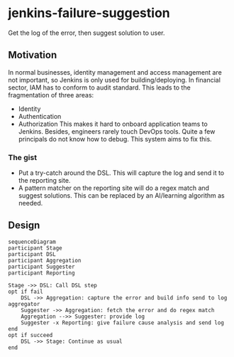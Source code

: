 # jenkins-failure-suggestion

Get the log of the error, then suggest solution to user.
## Motivation
In normal businesses, identity management and access management are not important, so Jenkins is only used for building/deploying. In financial sector, IAM has to conform to audit standard. This leads to the fragmentation of three areas:
- Identity
- Authentication
- Authorization
This makes it hard to onboard application teams to Jenkins. Besides, engineers rarely touch DevOps tools. Quite a few principals do not know how to debug. This system aims to fix this.
### The gist
- Put a try-catch around the DSL. This will capture the log and send it to the reporting site.
- A pattern matcher on the reporting site will do a regex match and suggest solutions. This can be replaced by an AI/learning algorithm as needed.

## Design
```mermaid
sequenceDiagram
participant Stage
participant DSL
participant Aggregation
participant Suggester
participant Reporting

Stage ->> DSL: Call DSL step
opt if fail
	DSL ->> Aggregation: capture the error and build info send to log aggregator
	Suggester ->> Aggregation: fetch the error and do regex match
	Aggregation -->> Suggester: provide log
	Suggester -x Reporting: give failure cause analysis and send log
end
opt if succeed
	DSL ->> Stage: Continue as usual
end
```
